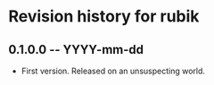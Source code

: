 # Revision history for rubik

## 0.1.0.0 -- YYYY-mm-dd

* First version. Released on an unsuspecting world.
